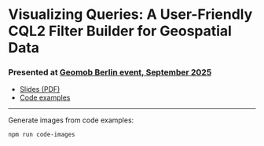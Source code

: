 # Visualizing Queries: A User-Friendly CQL2 Filter Builder for Geospatial Data

### Presented at [Geomob Berlin event, September 2025](https://thegeomob.com/post/sept-25th-2025-geomobber-details)

- [Slides (PDF)](./Visualizing_Queries_CQL2_filters_Geomob.pdf)
- [Code examples](./code-examples)

---

Generate images from code examples:

```sh
npm run code-images
```
